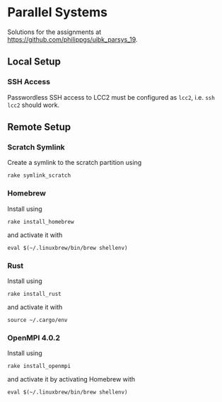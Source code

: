 # Parallel Systems

Solutions for the assignments at https://github.com/philippgs/uibk_parsys_19.

## Local Setup

### SSH Access

Passwordless SSH access to LCC2 must be configured as `lcc2`, i.e. `ssh lcc2` should work.

## Remote Setup

### Scratch Symlink

Create a symlink to the scratch partition using

```
rake symlink_scratch
```

### Homebrew

Install using

```
rake install_homebrew
```

and activate it with

```
eval $(~/.linuxbrew/bin/brew shellenv)
```

### Rust

Install using

```
rake install_rust
```

and activate it with

```
source ~/.cargo/env
```

### OpenMPI 4.0.2

Install using

```
rake install_openmpi
```

and activate it by activating Homebrew with

```
eval $(~/.linuxbrew/bin/brew shellenv)
```
